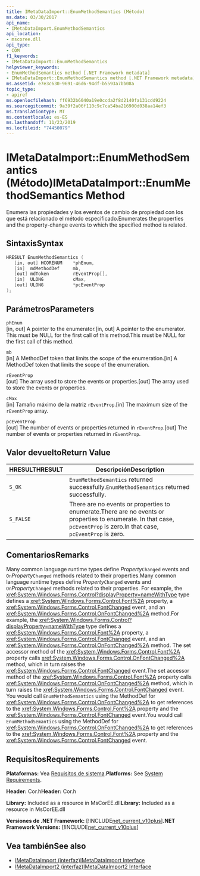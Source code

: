 ```yaml
---
title: IMetaDataImport::EnumMethodSemantics (Método)
ms.date: 03/30/2017
api_name:
- IMetaDataImport.EnumMethodSemantics
api_location:
- mscoree.dll
api_type:
- COM
f1_keywords:
- IMetaDataImport::EnumMethodSemantics
helpviewer_keywords:
- EnumMethodSemantics method [.NET Framework metadata]
- IMetaDataImport::EnumMethodSemantics method [.NET Framework metadata]
ms.assetid: e7e3c630-9691-46d6-94df-b5593a7bb08a
topic_type:
- apiref
ms.openlocfilehash: ff6932b6040a19e0ccda2f8d2140fa131cdd9224
ms.sourcegitcommit: 9a39f2a06f110c9c7ca54ba216900d038aa14ef3
ms.translationtype: MT
ms.contentlocale: es-ES
ms.lasthandoff: 11/23/2019
ms.locfileid: "74450079"
---
```

# <a name="imetadataimportenummethodsemantics-method"></a><span data-ttu-id="1fd86-102">IMetaDataImport::EnumMethodSemantics (Método)</span><span class="sxs-lookup"><span data-stu-id="1fd86-102">IMetaDataImport::EnumMethodSemantics Method</span></span>
<span data-ttu-id="1fd86-103">Enumera las propiedades y los eventos de cambio de propiedad con los que está relacionado el método especificado.</span><span class="sxs-lookup"><span data-stu-id="1fd86-103">Enumerates the properties and the property-change events to which the specified method is related.</span></span>  
  
## <a name="syntax"></a><span data-ttu-id="1fd86-104">Sintaxis</span><span class="sxs-lookup"><span data-stu-id="1fd86-104">Syntax</span></span>  
  
```cpp  
HRESULT EnumMethodSemantics (  
   [in, out] HCORENUM    *phEnum,  
   [in]  mdMethodDef     mb,   
   [out] mdToken         rEventProp[],  
   [in]  ULONG           cMax,  
   [out] ULONG           *pcEventProp  
);  
```  
  
## <a name="parameters"></a><span data-ttu-id="1fd86-105">Parámetros</span><span class="sxs-lookup"><span data-stu-id="1fd86-105">Parameters</span></span>  
 `phEnum`  
 <span data-ttu-id="1fd86-106">[in, out] A pointer to the enumerator.</span><span class="sxs-lookup"><span data-stu-id="1fd86-106">[in, out] A pointer to the enumerator.</span></span> <span data-ttu-id="1fd86-107">This must be NULL for the first call of this method.</span><span class="sxs-lookup"><span data-stu-id="1fd86-107">This must be NULL for the first call of this method.</span></span>  
  
 `mb`  
 <span data-ttu-id="1fd86-108">[in] A MethodDef token that limits the scope of the enumeration.</span><span class="sxs-lookup"><span data-stu-id="1fd86-108">[in] A MethodDef token that limits the scope of the enumeration.</span></span>  
  
 `rEventProp`  
 <span data-ttu-id="1fd86-109">[out] The array used to store the events or properties.</span><span class="sxs-lookup"><span data-stu-id="1fd86-109">[out] The array used to store the events or properties.</span></span>  
  
 `cMax`  
 <span data-ttu-id="1fd86-110">[in] Tamaño máximo de la matriz `rEventProp`.</span><span class="sxs-lookup"><span data-stu-id="1fd86-110">[in] The maximum size of the `rEventProp` array.</span></span>  
  
 `pcEventProp`  
 <span data-ttu-id="1fd86-111">[out] The number of events or properties returned in `rEventProp`.</span><span class="sxs-lookup"><span data-stu-id="1fd86-111">[out] The number of events or properties returned in `rEventProp`.</span></span>  
  
## <a name="return-value"></a><span data-ttu-id="1fd86-112">Valor devuelto</span><span class="sxs-lookup"><span data-stu-id="1fd86-112">Return Value</span></span>  
  
|<span data-ttu-id="1fd86-113">HRESULT</span><span class="sxs-lookup"><span data-stu-id="1fd86-113">HRESULT</span></span>|<span data-ttu-id="1fd86-114">Descripción</span><span class="sxs-lookup"><span data-stu-id="1fd86-114">Description</span></span>|  
|-------------|-----------------|  
|`S_OK`|<span data-ttu-id="1fd86-115">`EnumMethodSemantics` returned successfully.</span><span class="sxs-lookup"><span data-stu-id="1fd86-115">`EnumMethodSemantics` returned successfully.</span></span>|  
|`S_FALSE`|<span data-ttu-id="1fd86-116">There are no events or properties to enumerate.</span><span class="sxs-lookup"><span data-stu-id="1fd86-116">There are no events or properties to enumerate.</span></span> <span data-ttu-id="1fd86-117">In that case, `pcEventProp` is zero.</span><span class="sxs-lookup"><span data-stu-id="1fd86-117">In that case, `pcEventProp` is zero.</span></span>|  
  
## <a name="remarks"></a><span data-ttu-id="1fd86-118">Comentarios</span><span class="sxs-lookup"><span data-stu-id="1fd86-118">Remarks</span></span>  
 <span data-ttu-id="1fd86-119">Many common language runtime types define *Property*`Changed` events and `On`*Property*`Changed` methods related to their properties.</span><span class="sxs-lookup"><span data-stu-id="1fd86-119">Many common language runtime types define *Property*`Changed` events and `On`*Property*`Changed` methods related to their properties.</span></span> <span data-ttu-id="1fd86-120">For example, the <xref:System.Windows.Forms.Control?displayProperty=nameWithType> type defines a <xref:System.Windows.Forms.Control.Font%2A> property, a <xref:System.Windows.Forms.Control.FontChanged> event, and an <xref:System.Windows.Forms.Control.OnFontChanged%2A> method.</span><span class="sxs-lookup"><span data-stu-id="1fd86-120">For example, the <xref:System.Windows.Forms.Control?displayProperty=nameWithType> type defines a <xref:System.Windows.Forms.Control.Font%2A> property, a <xref:System.Windows.Forms.Control.FontChanged> event, and an <xref:System.Windows.Forms.Control.OnFontChanged%2A> method.</span></span> <span data-ttu-id="1fd86-121">The set accessor method of the <xref:System.Windows.Forms.Control.Font%2A> property calls <xref:System.Windows.Forms.Control.OnFontChanged%2A> method, which in turn raises the <xref:System.Windows.Forms.Control.FontChanged> event.</span><span class="sxs-lookup"><span data-stu-id="1fd86-121">The set accessor method of the <xref:System.Windows.Forms.Control.Font%2A> property calls <xref:System.Windows.Forms.Control.OnFontChanged%2A> method, which in turn raises the <xref:System.Windows.Forms.Control.FontChanged> event.</span></span> <span data-ttu-id="1fd86-122">You would call `EnumMethodSemantics` using the MethodDef for <xref:System.Windows.Forms.Control.OnFontChanged%2A> to get references to the <xref:System.Windows.Forms.Control.Font%2A> property and the <xref:System.Windows.Forms.Control.FontChanged> event.</span><span class="sxs-lookup"><span data-stu-id="1fd86-122">You would call `EnumMethodSemantics` using the MethodDef for <xref:System.Windows.Forms.Control.OnFontChanged%2A> to get references to the <xref:System.Windows.Forms.Control.Font%2A> property and the <xref:System.Windows.Forms.Control.FontChanged> event.</span></span>  
  
## <a name="requirements"></a><span data-ttu-id="1fd86-123">Requisitos</span><span class="sxs-lookup"><span data-stu-id="1fd86-123">Requirements</span></span>  
 <span data-ttu-id="1fd86-124">**Plataformas:** Vea [Requisitos de sistema](../../../../docs/framework/get-started/system-requirements.md).</span><span class="sxs-lookup"><span data-stu-id="1fd86-124">**Platforms:** See [System Requirements](../../../../docs/framework/get-started/system-requirements.md).</span></span>  
  
 <span data-ttu-id="1fd86-125">**Header:** Cor.h</span><span class="sxs-lookup"><span data-stu-id="1fd86-125">**Header:** Cor.h</span></span>  
  
 <span data-ttu-id="1fd86-126">**Library:** Included as a resource in MsCorEE.dll</span><span class="sxs-lookup"><span data-stu-id="1fd86-126">**Library:** Included as a resource in MsCorEE.dll</span></span>  
  
 <span data-ttu-id="1fd86-127">**Versiones de .NET Framework:** [!INCLUDE[net_current_v10plus](../../../../includes/net-current-v10plus-md.md)]</span><span class="sxs-lookup"><span data-stu-id="1fd86-127">**.NET Framework Versions:** [!INCLUDE[net_current_v10plus](../../../../includes/net-current-v10plus-md.md)]</span></span>  
  
## <a name="see-also"></a><span data-ttu-id="1fd86-128">Vea también</span><span class="sxs-lookup"><span data-stu-id="1fd86-128">See also</span></span>

- [<span data-ttu-id="1fd86-129">IMetaDataImport (interfaz)</span><span class="sxs-lookup"><span data-stu-id="1fd86-129">IMetaDataImport Interface</span></span>](../../../../docs/framework/unmanaged-api/metadata/imetadataimport-interface.md)
- [<span data-ttu-id="1fd86-130">IMetaDataImport2 (interfaz)</span><span class="sxs-lookup"><span data-stu-id="1fd86-130">IMetaDataImport2 Interface</span></span>](../../../../docs/framework/unmanaged-api/metadata/imetadataimport2-interface.md)
